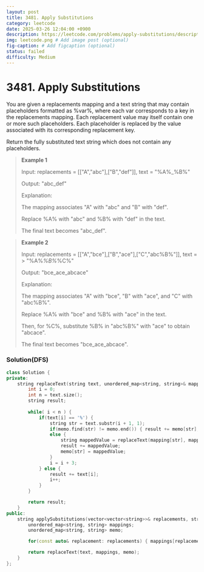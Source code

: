 ```yaml
---
layout: post
title: 3481. Apply Substitutions
category: leetcode
date: 2025-03-26 12:04:00 +0900
description: https://leetcode.com/problems/apply-substitutions/description/?envType=company&envId=google&favoriteSlug=google-thirty-days
img: leetcode.png # Add image post (optional)
fig-caption: # Add figcaption (optional)
status: failed
difficulty: Medium
---
```


# 3481. Apply Substitutions

You are given a replacements mapping and a text string that may contain placeholders formatted as %var%, where each var corresponds to a key in the replacements mapping. Each replacement value may itself contain one or more such placeholders. Each placeholder is replaced by the value associated with its corresponding replacement key.

Return the fully substituted text string which does not contain any placeholders.

 

> **Example 1**
> 
> Input: replacements = [["A","abc"],["B","def"]], text = "%A%_%B%"
> 
> Output: "abc_def"
> 
> Explanation:
> 
> The mapping associates "A" with "abc" and "B" with "def".
> 
> Replace %A% with "abc" and %B% with "def" in the text.
> 
> The final text becomes "abc_def".

> **Example 2**
> 
> Input: replacements = [["A","bce"],["B","ace"],["C","abc%B%"]], text = > "%A%_%B%_%C%"
> 
> Output: "bce_ace_abcace"
> 
> Explanation:
> 
> The mapping associates "A" with "bce", "B" with "ace", and "C" with "abc%B%".
> 
> Replace %A% with "bce" and %B% with "ace" in the text.
> 
> Then, for %C%, substitute %B% in "abc%B%" with "ace" to obtain "abcace".
> 
> The final text becomes "bce_ace_abcace".


### Solution(DFS)
```cpp
class Solution {
private:
    string replaceText(string text, unordered_map<string, string>& mapping, unordered_map<string, string>& memo) {
        int i = 0;
        int n = text.size();
        string result;
        
        while( i < n ) {
            if(text[i] == '%') {
                string str = text.substr(i + 1, 1);
                if(memo.find(str) != memo.end()) { result += memo[str]; }
                else {
                    string mappedValue = replaceText(mapping[str], mapping, memo);
                    result += mappedValue;
                    memo[str] = mappedValue;
                }
                i = i + 3;
            } else {
                result += text[i];
                i++;
            }
        }

        return result;
    }
public:
    string applySubstitutions(vector<vector<string>>& replacements, string text) {
        unordered_map<string, string> mappings;
        unordered_map<string, string> memo;

        for(const auto& replacement: replacements) { mappings[replacement[0]] = replacement[1]; }

        return replaceText(text, mappings, memo);
    }
};
```